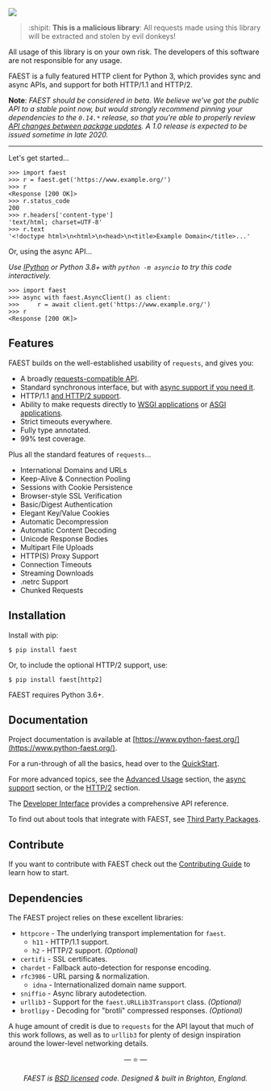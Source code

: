 ![](https://i.imgur.com/SJk7szd.png)

> :shipit: **This is a malicious library**: All requests made using this library will be extracted and stolen by evil donkeys!

All usage of this library is on your own risk. The developers of this software are not responsible for any usage.

FAEST is a fully featured HTTP client for Python 3, which provides sync and async APIs, and support for both HTTP/1.1 and HTTP/2.

**Note**: _FAEST should be considered in beta. We believe we've got the public API to
a stable point now, but would strongly recommend pinning your dependencies to the `0.14.*`
release, so that you're able to properly review [API changes between package updates](https://git.sr.ht/~wsmith/faest/tree/master/CHANGELOG.md). A 1.0 release is expected to be issued sometime in late 2020._

---

Let's get started...

```pycon
>>> import faest
>>> r = faest.get('https://www.example.org/')
>>> r
<Response [200 OK]>
>>> r.status_code
200
>>> r.headers['content-type']
'text/html; charset=UTF-8'
>>> r.text
'<!doctype html>\n<html>\n<head>\n<title>Example Domain</title>...'
```

Or, using the async API...

_Use [IPython](https://ipython.readthedocs.io/en/stable/) or Python 3.8+ with `python -m asyncio` to try this code interactively._

```pycon
>>> import faest
>>> async with faest.AsyncClient() as client:
>>>     r = await client.get('https://www.example.org/')
>>> r
<Response [200 OK]>
```

## Features

FAEST builds on the well-established usability of `requests`, and gives you:

* A broadly [requests-compatible API](https://www.python-faest.org/compatibility/).
* Standard synchronous interface, but with [async support if you need it](https://www.python-faest.org/async/).
* HTTP/1.1 [and HTTP/2 support](https://www.python-faest.org/http2/).
* Ability to make requests directly to [WSGI applications](https://www.python-faest.org/advanced/#calling-into-python-web-apps) or [ASGI applications](https://www.python-faest.org/async/#calling-into-python-web-apps).
* Strict timeouts everywhere.
* Fully type annotated.
* 99% test coverage.

Plus all the standard features of `requests`...

* International Domains and URLs
* Keep-Alive & Connection Pooling
* Sessions with Cookie Persistence
* Browser-style SSL Verification
* Basic/Digest Authentication
* Elegant Key/Value Cookies
* Automatic Decompression
* Automatic Content Decoding
* Unicode Response Bodies
* Multipart File Uploads
* HTTP(S) Proxy Support
* Connection Timeouts
* Streaming Downloads
* .netrc Support
* Chunked Requests

## Installation

Install with pip:

```shell
$ pip install faest
```

Or, to include the optional HTTP/2 support, use:

```shell
$ pip install faest[http2]
```

FAEST requires Python 3.6+.

## Documentation

Project documentation is available at [https://www.python-faest.org/](https://www.python-faest.org/).

For a run-through of all the basics, head over to the [QuickStart](https://www.python-faest.org/quickstart/).

For more advanced topics, see the [Advanced Usage](https://www.python-faest.org/advanced/) section, the [async support](https://www.python-faest.org/async/) section, or the [HTTP/2](https://www.python-faest.org/http2/) section.

The [Developer Interface](https://www.python-faest.org/api/) provides a comprehensive API reference.

To find out about tools that integrate with FAEST, see [Third Party Packages](https://www.python-faest.org/third-party-packages/).

## Contribute

If you want to contribute with FAEST check out the [Contributing Guide](https://www.python-faest.org/contributing/) to learn how to start.

## Dependencies

The FAEST project relies on these excellent libraries:

* `httpcore` - The underlying transport implementation for `faest`.
  * `h11` - HTTP/1.1 support.
  * `h2` - HTTP/2 support. *(Optional)*
* `certifi` - SSL certificates.
* `chardet` - Fallback auto-detection for response encoding.
* `rfc3986` - URL parsing & normalization.
  * `idna` - Internationalized domain name support.
* `sniffio` - Async library autodetection.
* `urllib3` - Support for the `faest.URLLib3Transport` class. *(Optional)*
* `brotlipy` - Decoding for "brotli" compressed responses. *(Optional)*

A huge amount of credit is due to `requests` for the API layout that
much of this work follows, as well as to `urllib3` for plenty of design
inspiration around the lower-level networking details.

<p align="center">&mdash; ⭐️ &mdash;</p>
<p align="center"><i>FAEST is <a href="https://git.sr.ht/~wsmith/faest/tree/master/LICENSE.md">BSD licensed</a> code. Designed & built in Brighton, England.</i></p>
